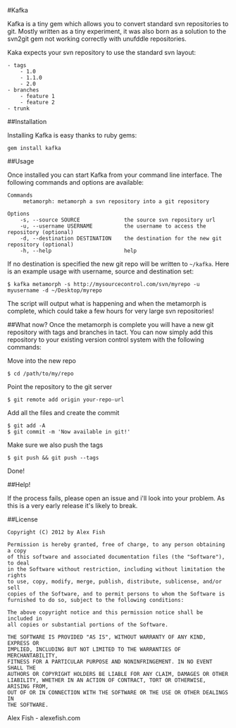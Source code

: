 #KafkaKafka is a tiny gem which allows you to convert standard svn repositories to git. Mostly written as a tiny experiment, it was also born as a solution to the svn2git gem not working correctly with unufddle repositories. 
Kaka expects your svn repository to use the standard svn layout:	- tags		- 1.0		- 1.1.0		- 2.0	- branches		- feature 1		- feature 2	- trunk	##InstallationInstalling Kafka is easy thanks to ruby gems:	gem install kafka	
##Usage
Once installed you can start Kafka from your command line interface. The following commands and options are available:
		Commands
	     metamorph: metamorph a svn repository into a git repository
	
	Options
	    -s, --source SOURCE              the source svn repository url
	    -u, --username USERNAME          the username to access the repository (optional)
	    -d, --destination DESTINATION    the destination for the new git repository (optional)
	    -h, --help                       help
	    
If no destination is specified the new git repo will be written to `~/kafka`. Here is an example usage with username, source and destination set:

	$ kafka metamorph -s http://mysourcecontrol.com/svn/myrepo -u myusername -d ~/Desktop/myrepo
	
The script will output what is happening and when the metamorph is complete, which could take a few hours for very large svn repositories! 

##What now?
Once the metamorph is complete you will have a new git repository with tags and branches in tact. You can now simply add this repository to your existing version control system with the following commands:

Move into the new repo

	$ cd /path/to/my/repo
	
Point the repository to the git server

	$ git remote add origin your-repo-url
	
Add all the files and create the commit
	
	$ git add -A
	$ git commit -m 'Now available in git!'
Make sure we also push the tags
	
	$ git push && git push --tags
	
Done!

##Help!

If the process fails, please open an issue and i'll look into your problem. As this is a very early release it's likely to break. ##License		Copyright (C) 2012 by Alex Fish		Permission is hereby granted, free of charge, to any person obtaining a copy	of this software and associated documentation files (the "Software"), to deal	in the Software without restriction, including without limitation the rights	to use, copy, modify, merge, publish, distribute, sublicense, and/or sell	copies of the Software, and to permit persons to whom the Software is	furnished to do so, subject to the following conditions:	The above copyright notice and this permission notice shall be included in	all copies or substantial portions of the Software.	THE SOFTWARE IS PROVIDED "AS IS", WITHOUT WARRANTY OF ANY KIND, EXPRESS OR	IMPLIED, INCLUDING BUT NOT LIMITED TO THE WARRANTIES OF MERCHANTABILITY,	FITNESS FOR A PARTICULAR PURPOSE AND NONINFRINGEMENT. IN NO EVENT SHALL THE	AUTHORS OR COPYRIGHT HOLDERS BE LIABLE FOR ANY CLAIM, DAMAGES OR OTHER	LIABILITY, WHETHER IN AN ACTION OF CONTRACT, TORT OR OTHERWISE, ARISING FROM,	OUT OF OR IN CONNECTION WITH THE SOFTWARE OR THE USE OR OTHER DEALINGS IN	THE SOFTWARE.	Alex Fish - alexefish.com